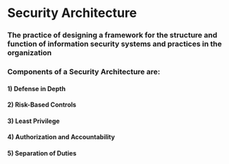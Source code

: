 # Security Architecture

### The practice of designing a framework for the structure and function of information security systems and practices in the organization

### Components of a Security Architecture are:

#### 1) Defense in Depth

#### 2) Risk-Based Controls

#### 3) Least Privilege

#### 4) Authorization and Accountability

#### 5) Separation of Duties
